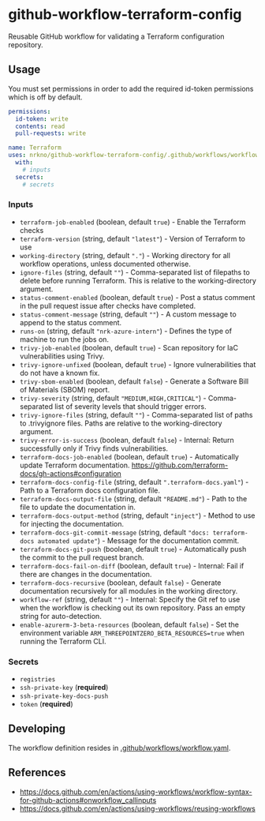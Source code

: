 # github-workflow-terraform-config

Reusable GitHub workflow for validating a Terraform configuration repository.

## Usage

You must set permissions in order to add the required id-token permissions which is off by default.

```yaml
permissions:
  id-token: write
  contents: read
  pull-requests: write

name: Terraform
uses: nrkno/github-workflow-terraform-config/.github/workflows/workflow.yaml@v2
  with:
    # inputs
  secrets:
    # secrets
```

<!-- autodoc start -->
### Inputs
- `terraform-job-enabled` (boolean, default `true`) - Enable the Terraform checks
- `terraform-version` (string, default `"latest"`) - Version of Terraform to use
- `working-directory` (string, default `"."`) - Working directory for all workflow operations, unless documented otherwise.
- `ignore-files` (string, default `""`) - Comma-separated list of filepaths to delete before running Terraform. This is relative to the working-directory argument.
- `status-comment-enabled` (boolean, default `true`) - Post a status comment in the pull request issue after checks have completed.
- `status-comment-message` (string, default `""`) - A custom message to append to the status comment.
- `runs-on` (string, default `"nrk-azure-intern"`) - Defines the type of machine to run the jobs on.
- `trivy-job-enabled` (boolean, default `true`) - Scan repository for IaC vulnerabilities using Trivy.
- `trivy-ignore-unfixed` (boolean, default `true`) - Ignore vulnerabilities that do not have a known fix.
- `trivy-sbom-enabled` (boolean, default `false`) - Generate a Software Bill of Materials (SBOM) report.
- `trivy-severity` (string, default `"MEDIUM,HIGH,CRITICAL"`) - Comma-separated list of severity levels that should trigger errors.
- `trivy-ignore-files` (string, default `""`) - Comma-separated list of paths to .trivyignore files. Paths are relative to the working-directory argument.
- `trivy-error-is-success` (boolean, default `false`) - Internal: Return successfully only if Trivy finds vulnerabilities.
- `terraform-docs-job-enabled` (boolean, default `true`) - Automatically update Terraform documentation. https://github.com/terraform-docs/gh-actions#configuration
- `terraform-docs-config-file` (string, default `".terraform-docs.yaml"`) - Path to a Terraform docs configuration file.
- `terraform-docs-output-file` (string, default `"README.md"`) - Path to the file to update the documentation in.
- `terraform-docs-output-method` (string, default `"inject"`) - Method to use for injecting the documentation.
- `terraform-docs-git-commit-message` (string, default `"docs: terraform-docs automated update"`) - Message for the documentation commit.
- `terraform-docs-git-push` (boolean, default `true`) - Automatically push the commit to the pull request branch.
- `terraform-docs-fail-on-diff` (boolean, default `true`) - Internal: Fail if there are changes in the documentation.
- `terraform-docs-recursive` (boolean, default `false`) - Generate documentation recursively for all modules in the working directory.
- `workflow-ref` (string, default `""`) - Internal: Specify the Git ref to use when the workflow is checking out its own repository. Pass an empty string for auto-detection.
- `enable-azurerm-3-beta-resources` (boolean, default `false`) - Set the environment variable `ARM_THREEPOINTZERO_BETA_RESOURCES=true` when running the Terraform CLI.

### Secrets
- `registries`
- `ssh-private-key` (**required**)
- `ssh-private-key-docs-push`
- `token` (**required**)
<!-- autodoc end -->

## Developing

The workflow definition resides in [.github/workflows/workflow.yaml](./.github/workflows/workflow.yaml).

## References

- https://docs.github.com/en/actions/using-workflows/workflow-syntax-for-github-actions#onworkflow_callinputs
- https://docs.github.com/en/actions/using-workflows/reusing-workflows
